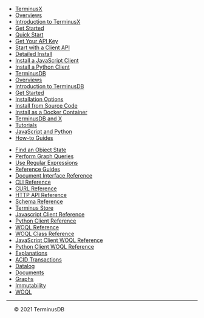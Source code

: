 * [<span class="tdb-k-h1 tdb-pd-h">TerminusX</span>](test/one)
* [<span class="tdb-f">Overviews</span>](terminusx/overviews)
* [Introduction to TerminusX](terminusx/introduction) 
* [Get Started](terminusx/get-started)
* [<span class="tdb-f">Quick Start</span>](landing/quick-start)
* [Get Your API Key](terminusx/get-your-api-key)
* [Start with a Client API](terminusx/start-with-a-client)
* [<span class="tdb-f">Detailed Install</span>](terminusx/install)
* [Install a JavaScript Client](install/install-javascript-client)
* [Install a Python Client](install/install-python-client)
* [<span class="tdb-k-h1 tdb-pd-h">TerminusDB</span>](test/two)
* [<span class="tdb-f">Overviews</span>](overviews/overviews)
* [Introduction to TerminusDB](overviews/introduction)
* [Get Started](overviews/get-started)
* [<span class="tdb-f">Installation Options</span>](landing/install)
* [Install from Source Code](install/install-from-source-code)
* [Install as a Docker Container](install/install-as-docker-container)
* [<span class="tdb-k-h1 tdb-pd-h">TerminusDB and X</span>](test/three)
* [<span class="tdb-f">Tutorials</span>](reference/reference-client)
* [JavaScript and Python](reference/reference-client)
* [<span class="tdb-f">How-to Guides</span>](landing/how-to-guides)
<!-- * [Add a Date and Time](how-to/how-to-add-date-and-time) -->
<!-- * [Load Turtle Files](how-to/how-to-load-turtle-files) -->
* [Find an Object State](how-to/how-to-find-object-state)
* [Perform Graph Queries](how-to/how-to-perform-graph-queries)
* [Use Regular Expressions](how-to/how-to-use-regex)
* [<span class="tdb-f">Reference Guides</span>](landing/reference-guides)
* [Document Interface Reference](reference/reference-document-interface)
* [CLI Reference](reference/reference-cli)
* [CURL Reference](reference/reference-curl)
* [HTTP API Reference](reference/reference-api)
* [Schema Reference](reference/reference-schema)
* [Terminus Store](reference/reference-terminus-store)
* [Javascript Client Reference](reference/reference-client)
* [Python Client Reference](reference/reference-client)
* [<span class="tdb-f">WOQL Reference</span>](landing/woql-reference-guides.md)
* [WOQL Class Reference](reference/reference-woql-json-ld)
* [JavaScript Client WOQL Reference](reference/reference-client)
* [Python Client WOQL Reference](reference/reference-client)
* [<span class="tdb-f">Explanations</span>](landing/explanation)
* [ACID Transactions](explanation/explanation-acid)
* [Datalog](explanation/explanation-datalog)
* [Documents](explanation/explanation-documents)
* [Graphs](explanation/explanation-graphs)
* [Immutability](explanation/explanation-immutability)
* [WOQL](explanation/explanation-woql)

<hr class="tdb-l"/>

<span style="padding-left: 20px">&copy; 2021 TerminusDB</span>

<!--
* [Copyright statement](resources/to-do)
* [Release notes](resources/to-do)
-->